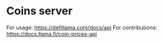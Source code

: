 # Coins server

For usage: https://defillama.com/docs/api
For contributions: https://docs.llama.fi/coin-prices-api